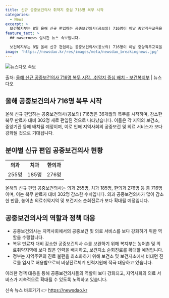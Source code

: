 ```yaml
---
title: 신규 공중보건의사 취약지 중심 716명 복무 시작
categories:
  - News
excerpt: >
  보건복지부는 8일 올해 신규 편입하는 공중보건의사(공보의) 716명이 이날 중앙직무교육을 시작으로 36개월의…
feature_text: >
  ## navernews 실시간 뉴스 속보입니다.

  보건복지부는 8일 올해 신규 편입하는 공중보건의사(공보의) 716명이 이날 중앙직무교육을 시작으로 36개월의…
image: 'https://newsdao.kr/res/images/meta/newsdao_breakingnews.jpg'
---
```


![뉴스다오 속보](https://newsdao.kr/res/images/meta/newsdao_breakingnews.jpg)

<p>출처: <a href="https://newsdao.kr/3539" rel="dofollow">올해 신규 공중보건의사 716명 복무 시작…취약지 중심 배치 - 보건복지부</a> | 뉴스다오</p>

<h2 data-ke-size="size26">올해 공중보건의사 716명 복무 시작</h2>
<p data-ke-size="size16">올해 신규 편입하는 공중보건의사(공보의) 716명은 36개월의 복무를 시작하며, 감소한 복무 만료자 대비 302명 새로 편입된 것으로 나타났습니다. 이들은 각 지역의 보건소, 중앙기관 등에 배치될 예정이며, 이로 인해 지역사회의 공중보건 및 의료 서비스가 보다 강화될 것으로 기대됩니다.</p>

<h2 data-ke-size="size26">분야별 신규 편입 공중보건의사 현황</h2>
<table>
  <tr>
    <td style="text-align: center; height: 17px;"><b>의과</b></td>
    <td style="text-align: center; height: 17px;"><b>치과</b></td>
    <td style="text-align: center; height: 17px;"><b>한의과</b></td>
  </tr>
  <tr>
    <td style="text-align: center; height: 17px;">255명</td>
    <td style="text-align: center; height: 17px;">185명</td>
    <td style="text-align: center; height: 17px;">276명</td>
  </tr>
</table>
<p data-ke-size="size16">올해의 신규 편입 공중보건의사는 의과 255명, 치과 185명, 한의과 276명 등 총 716명이며, 이는 복무 만료자 대비 302명 감소한 수치입니다. 의과 공중보건의사가 많이 감소한 만큼, 농어촌 의료취약지역 및 보건지소 순회진료가 보다 확대될 예정입니다.</p>

<h2 data-ke-size="size26">공중보건의사의 역할과 정책 대응</h2>
<ul>
  <li>공중보건의사는 지역사회에서의 공중보건 및 의료 서비스를 보다 강화하기 위한 역할을 수행합니다.</li>
  <li>복무 만료자 대비 감소한 공중보건의사 수를 보완하기 위해 복지부는 농어촌 및 의료취약지역에 보다 많은 인력을 배치하고, 보건지소 순회진료를 확대할 예정입니다.</li>
  <li>정부는 지역주민의 진료 불편을 최소화하기 위해 보건소 및 보건지소에서 비대면 진료를 임시로 허용함으로써 비상진료체계 인력지원에 적극 대응하고 있습니다.</li>
</ul>
<p data-ke-size="size16">이러한 정책 대응을 통해 공중보건의사들의 역할이 보다 강화되고, 지역사회의 의료 서비스가 지속적으로 확대될 수 있도록 노력하고 있습니다.</p> 

신속 뉴스 바로가기 👉 <a href="https://newsdao.kr" rel="dofollow">https://newsdao.kr</a>


